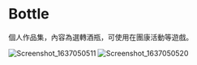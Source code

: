 # Bottle
個人作品集，內容為選轉酒瓶，可使用在團康活動等遊戲。

![Screenshot_1637050511](https://user-images.githubusercontent.com/92843899/141996622-a7115613-69be-428b-9917-31bb869349cd.png)
![Screenshot_1637050520](https://user-images.githubusercontent.com/92843899/141996673-4278ca9f-9f96-42f5-8ea7-f9448aa7d147.png)
